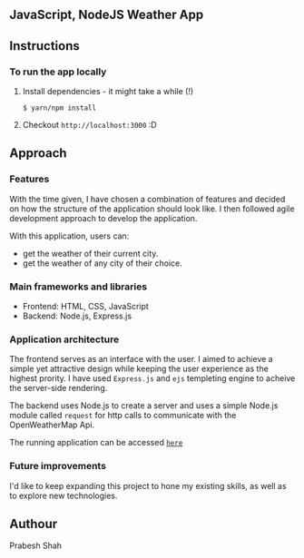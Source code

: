 ## JavaScript, NodeJS Weather App

## Instructions

### To run the app locally
1. Install dependencies - it might take a while (!)
    ```
    $ yarn/npm install
    ```    
5. Checkout `http://localhost:3000` :D

## Approach

### Features
With the time given, I have chosen a combination of features and decided on how
the structure of the application should look like. I then followed agile development approach to develop the application.

With this application, users can:
- get the weather of their current city.
- get the weather of any city of their choice.

### Main frameworks and libraries
- Frontend: HTML, CSS, JavaScript
- Backend: Node.js, Express.js

### Application architecture
The frontend serves as an interface with the user. I aimed to achieve a simple yet
attractive design while keeping the user experience as the highest prority. I have used `Express.js` and `ejs` templeting engine to acheive the server-side rendering.

The backend uses Node.js to create a server and uses a simple Node.js module called `request` for http calls to communicate with the OpenWeatherMap Api.

The running application can be accessed [`here`](https://young-lowlands-57584.herokuapp.com)

### Future improvements
I'd like to keep expanding this project to hone my existing skills, as well as
to explore new technologies.

## Authour

Prabesh Shah
